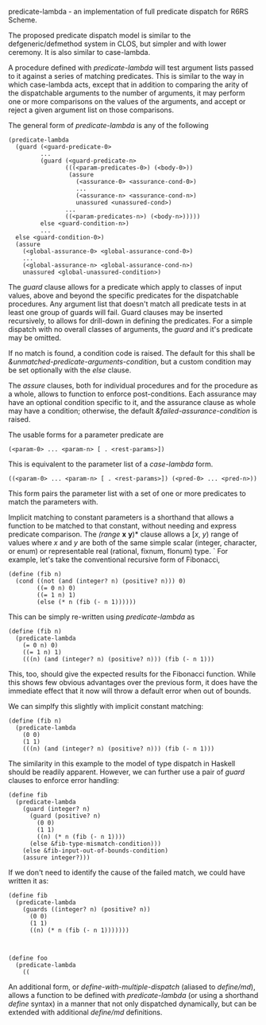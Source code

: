 predicate-lambda - an implementation of full predicate dispatch for 
R6RS Scheme.

The proposed predicate dispatch model is similar to the defgeneric/defmethod system in CLOS, but simpler and with lower ceremony. It is also similar to case-lambda.

A procedure defined with *predicate-lambda* will test argument lists passed to it against a series of matching predicates. This is similar to the way in which case-lambda acts, except that in addition to comparing the arity of the dispatchable arguments to the number of arguments, it may perform one or more comparisons on the values of the arguments, and accept or reject a given argument list on those comparisons.

The general form of *predicate-lambda* is any of the following

    (predicate-lambda
      (guard (<guard-predicate-0>
             ...
             (guard (<guard-predicate-n>
                    (((<param-predicates-0>) (<body-0>)) 
                     (assure 
                       (<assurance-0> <assurance-cond-0>)
                       ...
                       (<assurance-n> <assurance-cond-n>) 
                       unassured <unassured-cond>)
                    ...
                    ((<param-predicates-n>) (<body-n>)))))
             else <guard-condition-n>)
             ...
      else <guard-condition-0>)
      (assure 
        (<global-assurance-0> <global-assurance-cond-0>)
        ...
        (<global-assurance-n> <global-assurance-cond-n>) 
        unassured <global-unassured-condition>)


The *guard* clause allows for a predicate which apply to classes of input values, above and beyond the specific predicates for the dispatchable procedures. Any argument list that doesn't match all predicate tests in at least one group of guards will fail. Guard clauses may be inserted recursively, to allows for drill-down in defining the predicates. For a simple dispatch with no overall classes of arguments, the *guard* and it's predicate may be omitted.

If no match is found, a condition code is raised. The default for this shall be *&unmatched-predicate-arguments-condition*, but a custom condition may be set optionally with the *else* clause.

The *assure* clauses, both for individual procedures and for the procedure as a whole, allows to function to enforce post-conditions. Each assurance may have an optional condition specific to it, and the assurance clause as whole may have a condition; otherwise, the default *&failed-assurance-condition* is raised.

The usable forms for a parameter predicate are

    (<param-0> ... <param-n> [ . <rest-params>]) 

This is equivalent to the parameter list of a *case-lambda* form.

    ((<param-0> ... <param-n> [ . <rest-params>]) (<pred-0> ... <pred-n>))

This form pairs the parameter list with a set of one or more predicates to match the parameters with.

Implicit matching to constant parameters is a shorthand that allows a function to be matched to that constant, without needing and express predicate comparison. The *(range* **x** **y**)* clause allows a [*x*, *y*) range of values where *x* and *y* are both of the same simple scalar (integer, character, or enum) or representable real (rational, fixnum, flonum) type. 
`
For example, let's take the conventional recursive form of Fibonacci, 

    (define (fib n)
      (cond ((not (and (integer? n) (positive? n))) 0)
            ((= 0 n) 0)
            ((= 1 n) 1)
            (else (* n (fib (- n 1))))))

This can be simply re-written using *predicate-lambda* as

    (define (fib n)
      (predicate-lambda
        (= 0 n) 0)
        ((= 1 n) 1)
        (((n) (and (integer? n) (positive? n))) (fib (- n 1)))

This, too, should give the expected results for the Fibonacci function. While this shows few obvious advantages over the previous form, it does have the immediate effect that it now will throw a default error when out of bounds.

We can simplfy this slightly with implicit constant matching:

    (define (fib n)
      (predicate-lambda
        (0 0)
        (1 1)
        (((n) (and (integer? n) (positive? n))) (fib (- n 1)))

The similarity in this example to the model of type dispatch in Haskell should be readily apparent. However, we can further use a pair of *guard* clauses to enforce error handling: 

    (define fib
      (predicate-lambda
        (guard (integer? n) 
          (guard (positive? n)
            (0 0)
            (1 1)
            ((n) (* n (fib (- n 1))))
          (else &fib-type-mismatch-condition)))
        (else &fib-input-out-of-bounds-condition)
        (assure integer?)))

If we don't need to identify the cause of the failed match, we could have written it as:

    (define fib
      (predicate-lambda
        (guards ((integer? n) (positive? n))
          (0 0)
          (1 1)
          ((n) (* n (fib (- n 1)))))))



    (define foo
      (predicate-lambda 
        ((


An additional form,  or *define-with-multiple-dispatch* (aliased to *define/md*), allows a function to be defined with *predicate-lambda* (or using a shorthand *define* syntax) in a manner that not only dispatched dynamically, but can be extended with additional *define/md* definitions.
